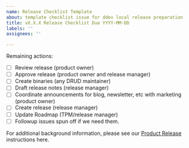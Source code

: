 ```yaml
---
name: Release Checklist Template
about: template checklist issue for ddev local release preparation
title: vX.X.X Release Checklist Due YYYY-MM-DD
labels: ''
assignees: ''

---
```


Remaining actions:

- [ ] Review release (product owner)
- [ ] Approve release (product owner and release manager)
- [ ] Create binaries (any DRUD maintainer)
- [ ] Draft release notes (release manager)
- [ ] Coordinate announcements for blog, newsletter, etc with marketing (product
      owner)
- [ ] Create release (release manager)
- [ ] Update Roadmap (TPM/release manager)
- [ ] Followup issues spun off if we need them.

For additional background information, please see our [Product Release](https://github.com/drud/community/blob/master/development/product_release.md)
instructions here.
